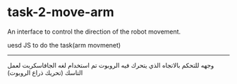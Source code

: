 # task-2-move-arm

An interface to control the direction of the robot movement.

uesd JS to do the task(arm movmenet)

--------------------------------------------------------------
وجهه للتحكم بالاتجاه الذي يتحرك فيه الروبوت 
تم استخدام لغه الجافاسكربت لعمل التاسك (تحريك ذراع الروبوت)
